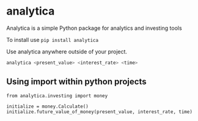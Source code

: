 # analytica

Analytica is a simple Python package for analytics and investing tools

To install use `pip install analytica`

Use analytica anywhere outside of your project.

```bash
analytica <present_value> <interest_rate> <time>
```

## Using import within python projects

```python3
from analytica.investing import money

initialize = money.Calculate()
initialize.future_value_of_money(present_value, interest_rate, time)
```